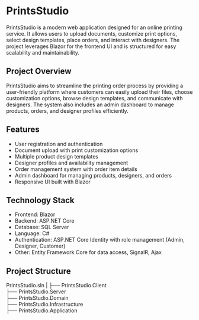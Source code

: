 # PrintsStudio

PrintsStudio is a modern web application designed for an online printing service. It allows users to upload documents, customize print options, select design templates, place orders, and interact with designers. The project leverages Blazor for the frontend UI and is structured for easy scalability and maintainability.


## Project Overview

PrintsStudio aims to streamline the printing order process by providing a user-friendly platform where customers can easily upload their files, choose customization options, browse design templates, and communicate with designers. The system also includes an admin dashboard to manage products, orders, and designer profiles efficiently.


## Features

- User registration and authentication
- Document upload with print customization options
- Multiple product design templates
- Designer profiles and availability management
- Order management system with order item details
- Admin dashboard for managing products, designers, and orders
- Responsive UI built with Blazor

## Technology Stack

- Frontend: Blazor 
- Backend: ASP.NET Core
- Database: SQL Server
- Language: C#
- Authentication: ASP.NET Core Identity with role management (Admin, Designer, Customer)
- Other: Entity Framework Core for data access, SignalR, Ajax


## Project Structure

PrintsStudio.sln
|
├── PrintsStudio.Client           
├── PrintsStudio.Server           
├── PrintsStudio.Domain           
├── PrintsStudio.Infrastructure   
├── PrintsStudio.Application           

